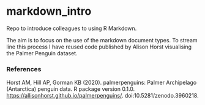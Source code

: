# markdown_intro
Repo to introduce colleagues to using R Markdown.  

The aim is to focus on the use of the markdown document types. To stream line this process I have reused code published by Alison Horst visualising the Palmer Penguin dataset.  

### References
Horst AM, Hill AP, Gorman KB (2020). palmerpenguins: Palmer Archipelago (Antarctica) penguin data. R package version 0.1.0.  
https://allisonhorst.github.io/palmerpenguins/.   doi:10.5281/zenodo.3960218.  
